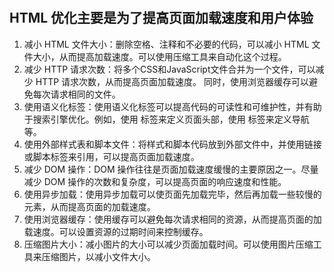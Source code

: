 #

## HTML 优化主要是为了提高页面加载速度和用户体验

1. 减小 HTML 文件大小：删除空格、注释和不必要的代码，可以减小 HTML 文件大小，从而提高加载速度。可以使用压缩工具来自动化这个过程。
2. 减少 HTTP 请求次数：将多个CSS和JavaScript文件合并为一个文件，可以减少 HTTP 请求次数，从而提高页面加载速度。
同时，使用浏览器缓存可以避免每次请求相同的文件。
3. 使用语义化标签：使用语义化标签可以提高代码的可读性和可维护性，并有助于搜索引擎优化。例如，使用 标签来定义页面头部，使用 标签来定义导航等。
4. 使用外部样式表和脚本文件：将样式和脚本代码放到外部文件中，并使用链接或脚本标签来引用，可以提高页面加载速度。
5. 减少 DOM 操作：DOM 操作往往是页面加载速度缓慢的主要原因之一。尽量减少 DOM 操作的次数和复杂度，可以提高页面的响应速度和性能。
6. 使用异步加载：使用异步加载可以使页面先加载完毕，然后再加载一些较慢的元素，从而提高页面的加载速度。
7. 使用浏览器缓存：使用缓存可以避免每次请求相同的资源，从而提高页面的加载速度。可以设置资源的过期时间来控制缓存。
8. 压缩图片大小：减小图片的大小可以减少页面加载时间。可以使用图片压缩工具来压缩图片，以减小文件大小。
